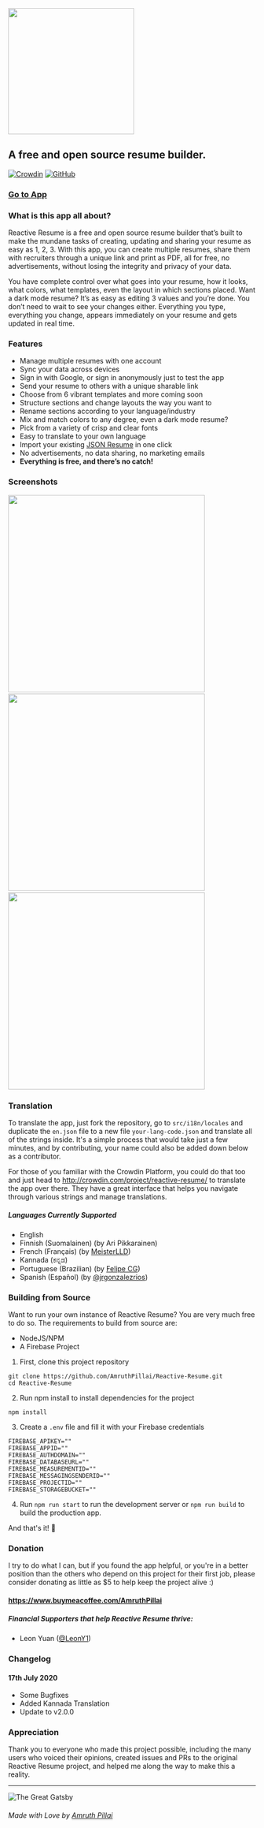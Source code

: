 <img src="https://raw.githubusercontent.com/AmruthPillai/Reactive-Resume/develop/static/images/logo.png" width="256px" />

## A free and open source resume builder.

[![Crowdin](https://badges.crowdin.net/reactive-resume/localized.svg)](https://crowdin.com/project/reactive-resume) 
[![GitHub](https://img.shields.io/github/license/AmruthPillai/Reactive-Resume)](https://github.com/AmruthPillai/Reactive-Resume/blob/develop/LICENSE)

### [Go to App](https://rxresu.me/)

### What is this app all about?

Reactive Resume is a free and open source resume builder that’s built to make the mundane tasks of creating, updating and sharing your resume as easy as 1, 2, 3. With this app, you can create multiple resumes, share them with recruiters through a unique link and print as PDF, all for free, no advertisements, without losing the integrity and privacy of your data.

You have complete control over what goes into your resume, how it looks, what colors, what templates, even the layout in which sections placed. Want a dark mode resume? It’s as easy as editing 3 values and you’re done. You don’t need to wait to see your changes either. Everything you type, everything you change, appears immediately on your resume and gets updated in real time.

### Features

- Manage multiple resumes with one account
- Sync your data across devices
- Sign in with Google, or sign in anonymously just to test the app
- Send your resume to others with a unique sharable link
- Choose from 6 vibrant templates and more coming soon
- Structure sections and change layouts the way you want to
- Rename sections according to your language/industry
- Mix and match colors to any degree, even a dark mode resume?
- Pick from a variety of crisp and clear fonts
- Easy to translate to your own language
- Import your existing [JSON Resume](https://jsonresume.org/) in one click
- No advertisements, no data sharing, no marketing emails
- **Everything is free, and there’s no catch!**

### Screenshots

<img src="https://raw.githubusercontent.com/AmruthPillai/Reactive-Resume/develop/static/images/screenshots/screen-1.png" width="400px" />
&nbsp;
<img src="https://raw.githubusercontent.com/AmruthPillai/Reactive-Resume/develop/static/images/screenshots/screen-3.png" width="400px" />
&nbsp;
<img src="https://raw.githubusercontent.com/AmruthPillai/Reactive-Resume/develop/static/images/screenshots/screen-5.png" width="400px" />

### Translation

To translate the app, just fork the repository, go to `src/i18n/locales` and duplicate the `en.json` file to a new file `your-lang-code.json` and translate all of the strings inside. It's a simple process that would take just a few minutes, and by contributing, your name could also be added down below as a contributor.

For those of you familiar with the Crowdin Platform, you could do that too and just head to http://crowdin.com/project/reactive-resume/ to translate the app over there. They have a great interface that helps you navigate through various strings and manage translations.

##### Languages Currently Supported

- English
- Finnish (Suomalainen) (by Ari Pikkarainen)
- French (Français) (by [MeisterLLD](https://github.com/MeisterLLD))
- Kannada (ಕನ್ನಡ)
- Portuguese (Brazilian) (by [Felipe CG](https://github.com/felcg))
- Spanish (Español) (by [@jrgonzalezrios](https://github.com/jrgonzalezrios))

### Building from Source

Want to run your own instance of Reactive Resume? You are very much free to do so. The requirements to build from source are:
- NodeJS/NPM
- A Firebase Project

1. First, clone this project repository
```
git clone https://github.com/AmruthPillai/Reactive-Resume.git
cd Reactive-Resume
```

2. Run npm install to install dependencies for the project
```
npm install
```

3. Create a `.env` file and fill it with your Firebase credentials
```
FIREBASE_APIKEY=""
FIREBASE_APPID=""
FIREBASE_AUTHDOMAIN=""
FIREBASE_DATABASEURL=""
FIREBASE_MEASUREMENTID=""
FIREBASE_MESSAGINGSENDERID=""
FIREBASE_PROJECTID=""
FIREBASE_STORAGEBUCKET=""
```

4. Run `npm run start` to run the development server or `npm run build` to build the production app.

And that's it! 🎉

### Donation

I try to do what I can, but if you found the app helpful, or you're in a better position than the others who depend on this project for their first job, please consider donating as little as $5 to help keep the project alive :)

#### https://www.buymeacoffee.com/AmruthPillai

##### Financial Supporters that help Reactive Resume thrive:

- Leon Yuan ([@LeonY1](https://github.com/LeonY1))

### Changelog

#### 17th July 2020

- Some Bugfixes
- Added Kannada Translation
- Update to v2.0.0

### Appreciation

Thank you to everyone who made this project possible, including the many users who voiced their opinions, created issues and PRs to the original Reactive Resume project, and helped me along the way to make this a reality.

---

![The Great Gatsby](https://camo.githubusercontent.com/a615c7e1ef9a850f5427cdc153186763305bb853/68747470733a2f2f692e696d6775722e636f6d2f4472386a3569762e676966)

###### Made with Love by [Amruth Pillai](https://amruthpillai.com/)

